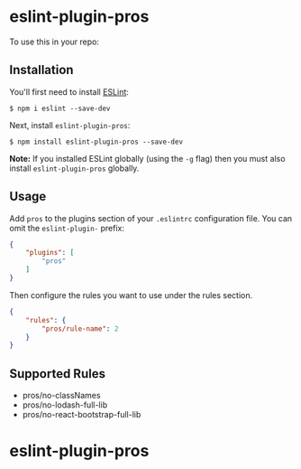 # eslint-plugin-pros

To use this in your repo:

## Installation

You'll first need to install [ESLint](http://eslint.org):

```
$ npm i eslint --save-dev
```

Next, install `eslint-plugin-pros`:

```
$ npm install eslint-plugin-pros --save-dev
```

**Note:** If you installed ESLint globally (using the `-g` flag) then you must also install `eslint-plugin-pros` globally.

## Usage

Add `pros` to the plugins section of your `.eslintrc` configuration file. You can omit the `eslint-plugin-` prefix:

```json
{
    "plugins": [
        "pros"
    ]
}
```


Then configure the rules you want to use under the rules section.

```json
{
    "rules": {
        "pros/rule-name": 2
    }
}
```

## Supported Rules

* pros/no-classNames
* pros/no-lodash-full-lib
* pros/no-react-bootstrap-full-lib


# eslint-plugin-pros
